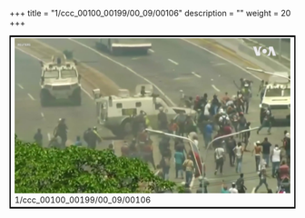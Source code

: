 +++
title = "1/ccc_00100_00199/00_09/00106"
description = ""
weight = 20
+++

<table style="border:2px solid black;max-width:800px;max-height:800px;" 
><tr><td>
<img class="center-fit-jpg"
src="/jpg_/aaa_20190430_NxaOmWaI8sI_00105.jpg">
1/ccc_00100_00199/00_09/00106
</img></td></tr></table>
